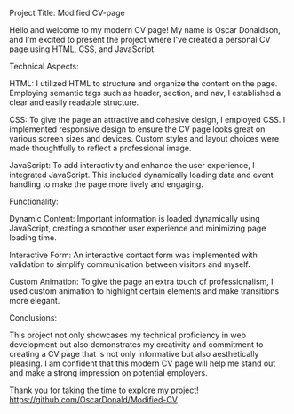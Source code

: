 Project Title: Modified CV-page

Hello and welcome to my modern CV page! My name is Oscar Donaldson, and I'm excited to present the project where I've created a personal CV page using HTML, CSS, and JavaScript.

Technical Aspects:

HTML:
I utilized HTML to structure and organize the content on the page. Employing semantic tags such as header, section, and nav, I established a clear and easily readable structure.

CSS:
To give the page an attractive and cohesive design, I employed CSS. I implemented responsive design to ensure the CV page looks great on various screen sizes and devices. Custom styles and layout choices were made thoughtfully to reflect a professional image.

JavaScript:
To add interactivity and enhance the user experience, I integrated JavaScript. This included dynamically loading data and event handling to make the page more lively and engaging.

Functionality:

Dynamic Content:
Important information is loaded dynamically using JavaScript, creating a smoother user experience and minimizing page loading time.

Interactive Form:
An interactive contact form was implemented with validation to simplify communication between visitors and myself.

Custom Animation:
To give the page an extra touch of professionalism, I used custom animation to highlight certain elements and make transitions more elegant.

Conclusions:

This project not only showcases my technical proficiency in web development but also demonstrates my creativity and commitment to creating a CV page that is not only informative but also aesthetically pleasing. I am confident that this modern CV page will help me stand out and make a strong impression on potential employers.

Thank you for taking the time to explore my project!
https://github.com/OscarDonald/Modified-CV
